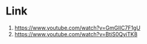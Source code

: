# Link
1) https://www.youtube.com/watch?v=GmGIIC7F1gU
2) https://www.youtube.com/watch?v=BtiS0QyiTK8

